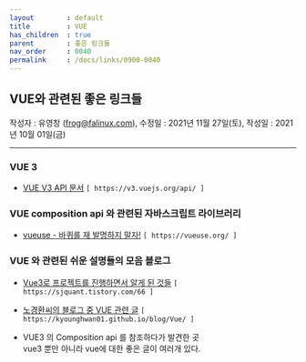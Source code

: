 ```yaml
---
layout        : default
title         : VUE
has_children  : true
parent        : 좋은 링크들
nav_order     : 0040
permalink     : /docs/links/0900-0040
---
```


## VUE와 관련된 좋은 링크들
작성자 : 유영창 (frog@falinux.com), 수정일 : 2021년 11월 27일(토), 작성일 : 2021년 10월 01일(금)

---
### VUE 3

- [VUE V3 API 문서](https://v3.vuejs.org/api/)
    `[ https://v3.vuejs.org/api/ ]`

### VUE composition api 와 관련된 자바스크립트 라이브러리
- [vueuse - 바퀴를 재 발명하지 말자!](https://vueuse.org/)
    `[ https://vueuse.org/ ]`


### VUE 와 관련된 쉬운 설명들의 모음 블로그

- [Vue3로 프로젝트를 진행하면서 알게 된 것들](https://sjquant.tistory.com/66)
    `[ https://sjquant.tistory.com/66 ]`



- [노경환씨의 블로그 중 VUE 관련 글](https://kyounghwan01.github.io/blog/Vue/)
    `[ https://kyounghwan01.github.io/blog/Vue/ ]`

- VUE3 의 Composition api 를 참조하다가 발견한 곳  
  vue3 뿐만 아니라 vue에 대한 좋은 글이 여러개 있다. 

